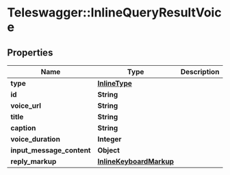 # Teleswagger::InlineQueryResultVoice

## Properties
Name | Type | Description | Notes
------------ | ------------- | ------------- | -------------
**type** | [**InlineType**](InlineType.md) |  | 
**id** | **String** |  | 
**voice_url** | **String** |  | 
**title** | **String** |  | 
**caption** | **String** |  | [optional] 
**voice_duration** | **Integer** |  | [optional] 
**input_message_content** | **Object** |  | [optional] 
**reply_markup** | [**InlineKeyboardMarkup**](InlineKeyboardMarkup.md) |  | [optional] 



